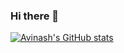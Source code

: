 ### Hi there 👋

<!--
**avinsit123/avinsit123** is a ✨ _special_ ✨ repository because its `README.md` (this file) appears on your GitHub profile.

Here are some ideas to get you started:

- 🔭 I’m currently working on ...
- 🌱 I’m currently learning ...
- 👯 I’m looking to collaborate on ...
- 🤔 I’m looking for help with ...
- 💬 Ask me about ...
- 📫 How to reach me: ...
- 😄 Pronouns: ...
- ⚡ Fun fact: ...
-->

[![Avinash's GitHub stats](https://github-readme-stats.vercel.app/api?username=avinsit123&show_icons=true&theme=cobalt)](https://github.com/anuraghazra/github-readme-stats)
